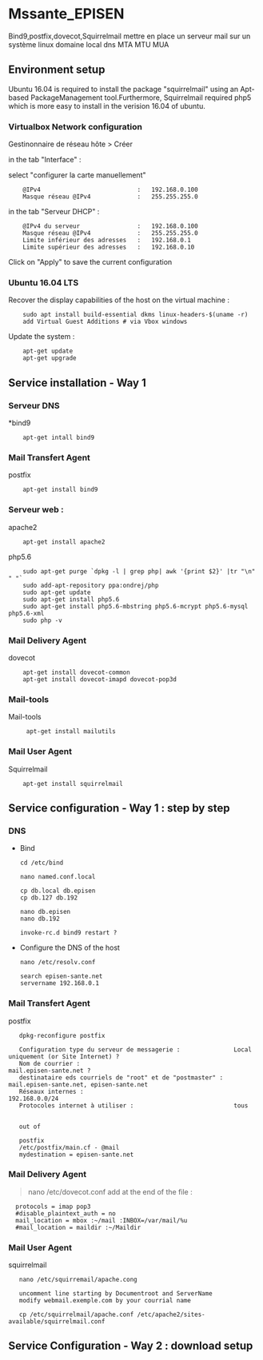 # Mssante_EPISEN
Bind9,postfix,dovecot,Squirrelmail
 mettre en place un serveur mail sur un système linux
 domaine local 
 dns 
 MTA
 MTU
 MUA
## Environment setup
Ubuntu 16.04 is required to install the package "squirrelmail" using an Apt-based PackageManagement tool.Furthermore, Squirrelmail required php5 which is more easy to install in the verision 16.04 of ubuntu.

### Virtualbox Network configuration

Gestinonnaire de réseau hôte > Créer 

in the tab "Interface" :

select "configurer la carte manuellement"
        
        @IPv4                           :   192.168.0.100
        Masque réseau @IPv4             :   255.255.255.0
        
in the tab "Serveur DHCP" :

        @IPv4 du serveur                :   192.168.0.100
        Masque réseau @IPv4             :   255.255.255.0
        Limite inférieur des adresses   :   192.168.0.1
        Limite supérieur des adresses   :   192.168.0.10
        
 Click on "Apply" to save the current configuration 


### Ubuntu 16.04 LTS

Recover the display capabilities of the host on the virtual machine :

        sudo apt install build-essential dkms linux-headers-$(uname -r)
        add Virtual Guest Additions # via Vbox windows 

Update the system :

        apt-get update
        apt-get upgrade


## Service installation - Way 1

### Serveur DNS
*bind9

        apt-get intall bind9
### Mail Transfert Agent

postfix 

        apt-get install bind9

### Serveur web :

apache2

        apt-get install apache2
        
php5.6

        sudo apt-get purge `dpkg -l | grep php| awk '{print $2}' |tr "\n" " "`
        sudo add-apt-repository ppa:ondrej/php
        sudo apt-get update
        sudo apt-get install php5.6
        sudo apt-get install php5.6-mbstring php5.6-mcrypt php5.6-mysql php5.6-xml
        sudo php -v
        
### Mail Delivery Agent
dovecot

        apt-get install dovecot-common
        apt-get install dovecot-imapd dovecot-pop3d
### Mail-tools 

Mail-tools

         apt-get install mailutils


### Mail User Agent
Squirrelmail

        apt-get install squirrelmail
        
## Service configuration - Way 1 : step by step

### DNS

- Bind 

      cd /etc/bind
      
      nano named.conf.local
      
      cp db.local db.episen
      cp db.127 db.192
      
      nano db.episen
      nano db.192
      
      invoke-rc.d bind9 restart ?
      
- Configure the DNS of the host 
      
      nano /etc/resolv.conf
      
      search episen-sante.net
      servername 192.168.0.1

### Mail Transfert Agent

postfix

       dpkg-reconfigure postfix 
       
       Configuration type du serveur de messagerie :               Local uniquement (or Site Internet) ?
       Nom de courrier :                                           mail.episen-sante.net ?
       destinataire eds courriels de "root" et de "postmaster" :   mail.episen-sante.net, episen-sante.net
       Réseaux internes :                                          192.168.0.0/24
       Protocoles internet à utiliser :                            tous
       
       
       out of 
       
       postfix
       /etc/postfix/main.cf - @mail 
       mydestination = episen-sante.net

### Mail Delivery Agent

>nano /etc/dovecot.conf
 add at the end of the file :
 
      protocols = imap pop3
      #disable_plaintext_auth = no
      mail_location = mbox :~/mail :INBOX=/var/mail/%u
      #mail_location = maildir :~/Maildir
 
### Mail User Agent
squirrelmail 
 
       nano /etc/squirremail/apache.cong
       
       uncomment line starting by Documentroot and ServerName
       modify webmail.exemple.com by your courrial name
       
       cp /etc/squirrelmail/apache.conf /etc/apache2/sites-available/squirrelmail.conf

       
## Service Configuration - Way 2 : download setup


